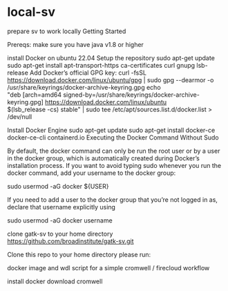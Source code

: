# local-sv
prepare sv to work locally
Getting Started

Prereqs:
make sure you have java v1.8 or higher


install Docker on ubuntu 22.04
Setup the repository
sudo apt-get update
sudo apt-get install apt-transport-https ca-certificates curl gnupg lsb-release
Add Docker’s official GPG key:
curl -fsSL https://download.docker.com/linux/ubuntu/gpg | sudo gpg --dearmor -o /usr/share/keyrings/docker-archive-keyring.gpg
echo \
  "deb [arch=amd64 signed-by=/usr/share/keyrings/docker-archive-keyring.gpg] https://download.docker.com/linux/ubuntu \
  $(lsb_release -cs) stable" | sudo tee /etc/apt/sources.list.d/docker.list > /dev/null

  Install Docker Engine
sudo apt-get update
sudo apt-get install docker-ce docker-ce-cli containerd.io
Executing the Docker Command Without Sudo

By default, the docker command can only be run the root user or by a user in the docker group, which is automatically created during Docker’s installation process. If you want to avoid typing sudo whenever you run the docker command, add your username to the docker group:

sudo usermod -aG docker ${USER}

If you need to add a user to the docker group that you’re not logged in as, declare that username explicitly using

sudo usermod -aG docker username



clone gatk-sv to  your home directory
https://github.com/broadinstitute/gatk-sv.git

Clone this repo to  your home directory 
please run:


docker image and wdl script for a simple cromwell / firecloud workflow

install docker
download cromwell
